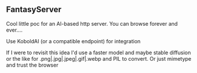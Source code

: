 ## FantasyServer

Cool little poc for an AI-based http server. You can browse forever and ever....

Use KoboldAI (or a compatible endpoint) for integration

If I were to revisit this idea I'd use a faster model and maybe stable diffusion or the like for .png|.jpg|.jpeg|.gif|.webp and PIL to convert. Or just mimetype and trust the browser
